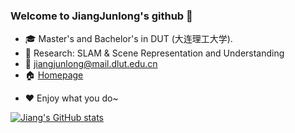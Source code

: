 ### Welcome to JiangJunlong's github 👋

- :mortar_board: Master's and Bachelor's in DUT (大连理工大学).
- :microscope: Research: SLAM & Scene Representation and Understanding
- :e-mail: jiangjunlong@mail.dlut.edu.cn
- :house: [Homepage](https://jiang-junlong.github.io/)   
<!-- :black_nib: [CSDN](https://blog.csdn.net/tfb760)  :mortar_board: [ResearchGate](https://www.researchgate.net/profile/Yan-Dong-26) -->
- :heart: 
Enjoy what you do~

[![Jiang's GitHub stats](https://github-readme-stats.vercel.app/api?username=jiang-junlong)](https://github.com/anuraghazra/github-readme-stats)

<!--
备份链接
知乎教程：https://zhuanlan.zhihu.com/p/454597068
[![LarryDong's GitHub stats](https://github-readme-stats.vercel.app/api?username=LarryDong)](https://github.com/anuraghazra/github-readme-stats)
![Metrics](https://metrics.lecoq.io/LarryDong?template=classic&base.community=0&base.metadata=0&introduction=1&base.indepth=false&introduction.title=true&config.timezone=Asia%2FShanghai)
![CSDN 数据](https://stats.justsong.cn/api/csdn?id=tfb760)
-->
